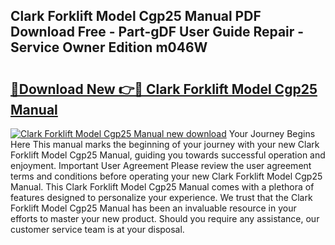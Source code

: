 ## Clark Forklift Model Cgp25 Manual PDF Download Free - Part-gDF User Guide Repair - Service Owner Edition m046W

# <h2><a href="http://bc89326.oget.top/?id=Clark+Forklift+Model+Cgp25+Manual">🔗Download New 👉🔴 Clark Forklift Model Cgp25 Manual</a></h2>

[![Clark Forklift Model Cgp25 Manual new download](https://i.imgur.com/5g1atiW.png)](http://bc89326.oget.top/?id=Clark+Forklift+Model+Cgp25+Manual)
Your Journey Begins Here This manual marks the beginning of your journey with your new Clark Forklift Model Cgp25 Manual, guiding you towards successful operation and enjoyment. Important User Agreement Please review the user agreement terms and conditions before operating your new Clark Forklift Model Cgp25 Manual. This Clark Forklift Model Cgp25 Manual comes with a plethora of features designed to personalize your experience. We trust that the Clark Forklift Model Cgp25 Manual has been an invaluable resource in your efforts to master your new product. Should you require any assistance, our customer service team is at your disposal.
